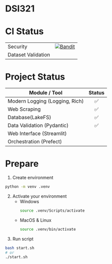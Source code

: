 # DSI321
# CI Status
|  | |
| - | :-: |
| Security | [![Bandit](https://github.com/Thanaraklee/dsi321_2025/actions/workflows/bandit.yml/badge.svg?branch=main)](https://github.com/Thanaraklee/dsi321_2025/actions/workflows/bandit.yml) |
| Dataset Validation | |

# Project Status
| Module / Tool | Status |
| - | :-: |
| Modern Logging (Logging, Rich) | ✅ |
| Web Scraping |✅|
| Database(LakeFS) | ✅ |
| Data Validation (Pydantic) | ✅ |
| Web Interface (Streamlit) |        |
| Orchestration (Prefect) |        |

# Prepare
1. Create environment
```bash
python -m venv .venv
```

2. Activate your environment
    - Windows
        ```bash
        source .venv/Scripts/activate
        ```
    - MacOS & Linux 
        ```bash
        source .venv/bin/activate
        ```
3. Run script
```bash
bash start.sh
# or
./start.sh
```
